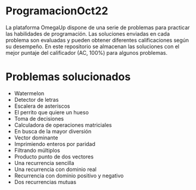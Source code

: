 # ProgramacionOct22

La plataforma OmegaUp dispone de una serie de problemas para practicar las habilidades de programación.
Las soluciones enviadas en cada problema son evaluadas y pueden obtener diferentes calificaciones según su desempeño.
En este repositorio se almacenan las soluciones con el mejor puntaje del calificador (AC, 100%) para algunos problemas.

# Problemas solucionados
- Watermelon
- Detector de letras
- Escalera de asteriscos
- El perrito que quiere un hueso
- Toma de decisiones
- Calculadora de operaciones matriciales
- En busca de la mayor diversión
- Vector dominante
- Imprimiendo enteros por paridad
- Filtrando múltiplos
- Producto punto de dos vectores
- Una recurrencia sencilla
- Una recurrencia con dominio real
- Recurrencia con dominio positivo y negativo
- Dos recurrencias mutuas